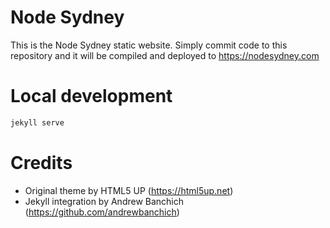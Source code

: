 # Node Sydney

This is the Node Sydney static website.
Simply commit code to this repository and it will be compiled and deployed to https://nodesydney.com

# Local development

```bash
jekyll serve
```

# Credits

- Original theme by HTML5 UP (https://html5up.net)
- Jekyll integration by Andrew Banchich (https://github.com/andrewbanchich)
